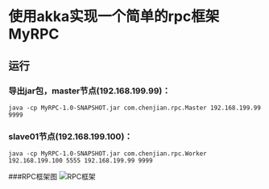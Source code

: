 # 使用akka实现一个简单的rpc框架MyRPC
## 运行
### 导出jar包，master节点(192.168.199.99)：
```
java -cp MyRPC-1.0-SNAPSHOT.jar com.chenjian.rpc.Master 192.168.199.99 9999
```
### slave01节点(192.168.199.100)：

```
java -cp MyRPC-1.0-SNAPSHOT.jar com.chenjian.rpc.Worker 192.168.199.100 5555 192.168.199.99 9999
```
###RPC框架图
![RPC框架](https://i.imgur.com/AQC9zKA.png)
